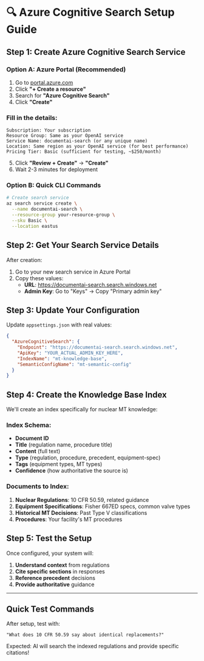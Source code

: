 # 🔍 Azure Cognitive Search Setup Guide

## Step 1: Create Azure Cognitive Search Service

### **Option A: Azure Portal (Recommended)**
1. Go to [portal.azure.com](https://portal.azure.com)
2. Click **"+ Create a resource"**
3. Search for **"Azure Cognitive Search"**
4. Click **"Create"**

### **Fill in the details:**
```
Subscription: Your subscription
Resource Group: Same as your OpenAI service
Service Name: documentai-search (or any unique name)
Location: Same region as your OpenAI service (for best performance)
Pricing Tier: Basic (sufficient for testing, ~$250/month)
```

5. Click **"Review + Create"** → **"Create"**
6. Wait 2-3 minutes for deployment

### **Option B: Quick CLI Commands**
```bash
# Create search service
az search service create \
  --name documentai-search \
  --resource-group your-resource-group \
  --sku Basic \
  --location eastus
```

## Step 2: Get Your Search Service Details

After creation:
1. Go to your new search service in Azure Portal
2. Copy these values:
   - **URL**: https://documentai-search.search.windows.net
   - **Admin Key**: Go to "Keys" → Copy "Primary admin key"

## Step 3: Update Your Configuration

Update `appsettings.json` with real values:
```json
{
  "AzureCognitiveSearch": {
    "Endpoint": "https://documentai-search.search.windows.net",
    "ApiKey": "YOUR_ACTUAL_ADMIN_KEY_HERE",
    "IndexName": "mt-knowledge-base",
    "SemanticConfigName": "mt-semantic-config"
  }
}
```

## Step 4: Create the Knowledge Base Index

We'll create an index specifically for nuclear MT knowledge:

### **Index Schema:**
- **Document ID**
- **Title** (regulation name, procedure title)
- **Content** (full text)
- **Type** (regulation, procedure, precedent, equipment-spec)
- **Tags** (equipment types, MT types)
- **Confidence** (how authoritative the source is)

### **Documents to Index:**
1. **Nuclear Regulations**: 10 CFR 50.59, related guidance
2. **Equipment Specifications**: Fisher 667ED specs, common valve types
3. **Historical MT Decisions**: Past Type V classifications
4. **Procedures**: Your facility's MT procedures

## Step 5: Test the Setup

Once configured, your system will:
1. **Understand context** from regulations
2. **Cite specific sections** in responses
3. **Reference precedent** decisions
4. **Provide authoritative** guidance

---

## Quick Test Commands

After setup, test with:
```
"What does 10 CFR 50.59 say about identical replacements?"
```

Expected: AI will search the indexed regulations and provide specific citations!

